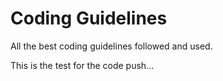 Coding Guidelines
=============

All the best coding guidelines followed and used.

This is the test for the code push...